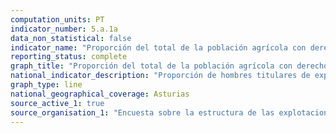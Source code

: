 ```yaml
---
computation_units: PT
indicator_number: 5.a.1a
data_non_statistical: false
indicator_name: "Proporción del total de la población agrícola con derechos de propiedad o derechos seguros sobre tierras agrícolas, desglosada por sexo"
reporting_status: complete
graph_title: "Proporción del total de la población agrícola con derechos de propiedad o derechos seguros sobre tierras agrícolas, desglosada por sexo"
national_indicator_description: "Proporción de hombres titulares de explotaciones agrícolas, respecto al total de hombres trabajadores en la agricultura"
graph_type: line
national_geographical_coverage: Asturias
source_active_1: true
source_organisation_1: "Encuesta sobre la estructura de las explotaciones agrícolas, INE"
---
```


